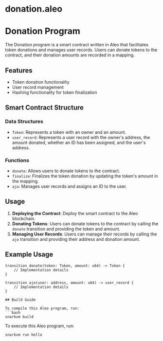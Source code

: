 # donation.aleo

# Donation Program

The Donation program is a smart contract written in Aleo that facilitates token donations and manages user records. Users can donate tokens to the contract, and their donation amounts are recorded in a mapping.

## Features

- Token donation functionality
- User record management
- Hashing functionality for token finalization

## Smart Contract Structure

### Data Structures

- `Token`: Represents a token with an owner and an amount.
- `user_record`: Represents a user record with the owner's address, the amount donated, whether an ID has been assigned, and the user's address.

### Functions

- `donate`: Allows users to donate tokens to the contract.
- `finalize`: Finalizes the token donation by updating the token's amount in the mapping.
- `ajo`: Manages user records and assigns an ID to the user.

## Usage

1. **Deploying the Contract**: Deploy the smart contract to the Aleo blockchain.
2. **Donating Tokens**: Users can donate tokens to the contract by calling the `donate` transition and providing the token and amount.
3. **Managing User Records**: Users can manage their records by calling the `ajo` transition and providing their address and donation amount.

## Example Usage

```aleo
transition donate(token: Token, amount: u64) -> Token {
    // Implementation details
}

transition ajo(user: address, amount: u64) -> user_record {
    // Implementation details
}

## Build Guide

To compile this Aleo program, run:
```bash
snarkvm build
```

To execute this Aleo program, run:
```bash
snarkvm run hello
```
